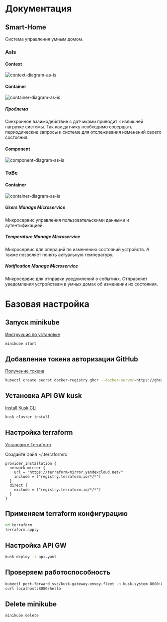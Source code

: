 # Документация

## Smart-Home

Система управления умным домом.

### AsIs

#### Context

![context-diagram-as-is](docs/as-is-diagrams/contexts.png)

#### Container

![container-diagram-as-is](docs/as-is-diagrams/containers.png)

##### Проблема

Синхронное взаимодействие с датчиками приводит к излишней нагрузке системы. Так как датчику необходимо совершать периодические запросы к системе для отслеживания изменений своего состояния.​​​​​​​

#### Component

![component-diagram-as-is](docs/as-is-diagrams/components.png)

### ToBe

#### Container

![container-diagram-as-is](docs/to-be-diagrams/containers.png)

##### Users Manage Microservice

Микросервис управления пользовательскими данными и аутентификацией.

##### Temperature Manage Microservice

Микросервис для операций по изменению состояний устройств. А также позволяет понять актуальную температуру.

##### Notification Manage Microservice

Микросервис для отправки уведомлений о событиях. Отправляет уведомления устройствам в умных домах об изменении их состояния.

# Базовая настройка

## Запуск minikube

[Инструкция по установке](https://minikube.sigs.k8s.io/docs/start/)

```bash
minikube start
```


## Добавление токена авторизации GitHub

[Получение токена](https://github.com/settings/tokens/new)

```bash
kubectl create secret docker-registry ghcr --docker-server=https://ghcr.io --docker-username=<github_username> --docker-password=<github_token> -n default
```


## Установка API GW kusk

[Install Kusk CLI](https://docs.kusk.io/getting-started/install-kusk-cli)

```bash
kusk cluster install
```


## Настройка terraform

[Установите Terraform](https://yandex.cloud/ru/docs/tutorials/infrastructure-management/terraform-quickstart#install-terraform)


Создайте файл ~/.terraformrc

```hcl
provider_installation {
  network_mirror {
    url = "https://terraform-mirror.yandexcloud.net/"
    include = ["registry.terraform.io/*/*"]
  }
  direct {
    exclude = ["registry.terraform.io/*/*"]
  }
}
```

## Применяем terraform конфигурацию 

```bash
cd terraform
terraform apply
```

## Настройка API GW

```bash
kusk deploy -i api.yaml
```

## Проверяем работоспособность

```bash
kubectl port-forward svc/kusk-gateway-envoy-fleet -n kusk-system 8080:80
curl localhost:8080/hello
```


## Delete minikube

```bash
minikube delete
```
